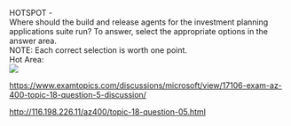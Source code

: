 HOTSPOT -<br/>Where should the build and release agents for the investment planning applications suite run? To answer, select the appropriate options in the answer area.<br/>NOTE: Each correct selection is worth one point.<br/>Hot Area:<br/><img src="https://www.examtopics.com/assets/media/exam-media/04257/0050300001.jpg" class="in-exam-image"/><br/><p><a href="https://www.examtopics.com/discussions/microsoft/view/17106-exam-az-400-topic-18-question-5-discussion/">https://www.examtopics.com/discussions/microsoft/view/17106-exam-az-400-topic-18-question-5-discussion/</a></p><p><a href="http://116.198.226.11/az400/topic-18-question-05.html">http://116.198.226.11/az400/topic-18-question-05.html</a></p><script src="https://giscus.app/client.js"                    data-repo="azsamples/az204"                    data-repo-id="R_kgDOMRXzDQ"                    data-category="General"                    data-category-id="DIC_kwDOMRXzDc4Cgi27"                    data-mapping="pathname"                    data-strict="0"                    data-reactions-enabled="0"                    data-emit-metadata="0"                    data-input-position="bottom"                    data-theme="preferred_color_scheme"                    data-lang="en"                    crossorigin="anonymous"                    async>                    </script>